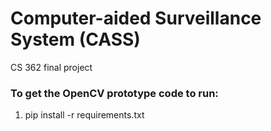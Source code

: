 Computer-aided Surveillance System (CASS)
====
CS 362 final project

### To get the OpenCV prototype code to run:
1. pip install -r requirements.txt
